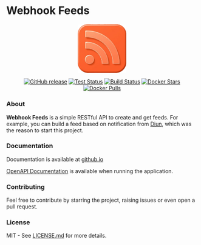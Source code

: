 <div markdown="1" style="max-width: 800px; margin: 0 auto;">

Webhook Feeds
=============

<img src=".assets/logo.png" alt="Diun" width="128px" style="display: block; margin-left: auto; margin-right: auto"/>

<p align="center">
  <a href="https://github.com/marclandis/webhookfeeds/releases/latest"><img src="https://img.shields.io/github/release/marclandis/webhookfeeds.svg?style=flat-square" alt="GitHub release"></a>
  <a href="https://github.com/marclandis/webhookfeeds/actions?workflow=test"><img src="https://img.shields.io/github/actions/workflow/status/marclandis/webhookfeeds/test.yml?branch=main&label=test&logo=github&style=flat-square" alt="Test Status"></a>
  <a href="https://github.com/marclandis/webhookfeeds/actions?workflow=create-docker-image"><img src="https://img.shields.io/github/actions/workflow/status/marclandis/webhookfeeds/create-docker-image.yml?branch=main&label=build&logo=github&style=flat-square" alt="Build Status"></a>
  <a href="https://hub.docker.com/r/marclandis/webhookfeeds/"><img src="https://img.shields.io/docker/stars/marclandis/webhookfeeds.svg?style=flat-square&logo=docker" alt="Docker Stars"></a>
  <a href="https://hub.docker.com/r/marclandis/webhookfeeds/"><img src="https://img.shields.io/docker/pulls/marclandis/webhookfeeds.svg?style=flat-square&logo=docker" alt="Docker Pulls"></a>
</p>


### About

**Webhook Feeds** is a simple RESTful API to create and get feeds. For example, you can build a feed based on notification from [Diun](https://crazymax.dev/diun/), which was the reason to start this project.

### Documentation

Documentation is available at [github.io](https://marclandis.github.io/WebhookFeeds/)

[OpenAPI Documentation](/docs) is available when running the application.


### Contributing

Feel free to contribute by starring the project, raising issues or even open a pull request.

### License

MIT - See [LICENSE.md](./LICENSE.md) for more details.
</div>
